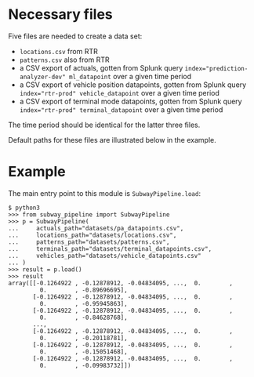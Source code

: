 # Necessary files
Five files are needed to create a data set:

  * `locations.csv` from RTR
  * `patterns.csv` also from RTR
  * a CSV export of actuals, gotten from Splunk query `index="prediction-analyzer-dev" ml_datapoint` over a given time period
  * a CSV export of vehicle position datapoints, gotten from Splunk query `index="rtr-prod" vehicle_datapoint` over a given time period
  * a CSV export of terminal mode datapoints, gotten from Splunk query `index="rtr-prod" terminal_datapoint` over a given time period

The time period should be identical for the latter three files.

Default paths for these files are illustrated below in the example.

# Example

The main entry point to this module is `SubwayPipeline.load`:

```
$ python3
>>> from subway_pipeline import SubwayPipeline
>>> p = SubwayPipeline(
...     actuals_path="datasets/pa_datapoints.csv",
...     locations_path="datasets/locations.csv",
...     patterns_path="datasets/patterns.csv",
...     terminals_path="datasets/terminal_datapoints.csv",
...     vehicles_path="datasets/vehicle_datapoints.csv"
... )
>>> result = p.load()
>>> result
array([[-0.1264922 , -0.12878912, -0.04834095, ...,  0.        ,
         0.        , -0.89696695],
       [-0.1264922 , -0.12878912, -0.04834095, ...,  0.        ,
         0.        , -0.95945863],
       [-0.1264922 , -0.12878912, -0.04834095, ...,  0.        ,
         0.        , -0.84628768],
       ...,
       [-0.1264922 , -0.12878912, -0.04834095, ...,  0.        ,
         0.        , -0.20118781],
       [-0.1264922 , -0.12878912, -0.04834095, ...,  0.        ,
         0.        , -0.15051468],
       [-0.1264922 , -0.12878912, -0.04834095, ...,  0.        ,
         0.        , -0.09983732]])
```
